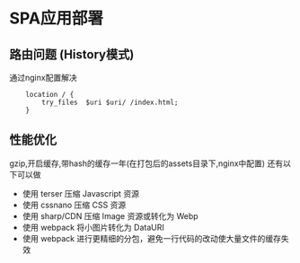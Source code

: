 # SPA应用部署
## 路由问题 (History模式)
通过nginx配置解决
```
    location / {
        try_files  $uri $uri/ /index.html;
    }
```
## 性能优化
gzip,开启缓存,带hash的缓存一年(在打包后的assets目录下,nginx中配置)
还有以下可以做
+ 使用 terser 压缩 Javascript 资源 
+ 使用 cssnano 压缩 CSS 资源
+ 使用 sharp/CDN 压缩 Image 资源或转化为 Webp
+ 使用 webpack 将小图片转化为 DataURI
+ 使用 webpack 进行更精细的分包，避免一行代码的改动使大量文件的缓存失效